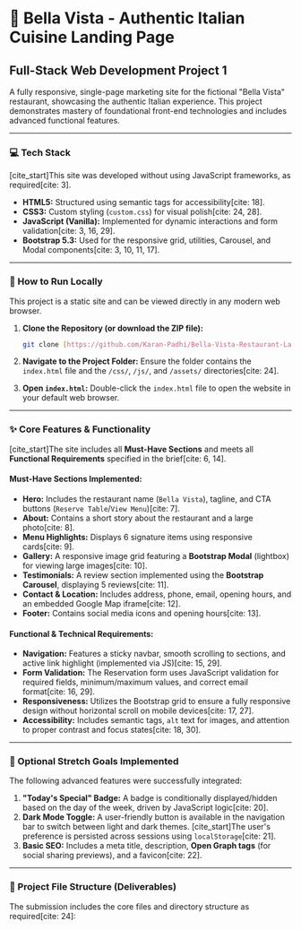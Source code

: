 # 🍝 Bella Vista - Authentic Italian Cuisine Landing Page

## Full-Stack Web Development Project 1

A fully responsive, single-page marketing site for the fictional "Bella Vista" restaurant, showcasing the authentic Italian experience. This project demonstrates mastery of foundational front-end technologies and includes advanced functional features.

---

### 💻 Tech Stack

[cite_start]This site was developed without using JavaScript frameworks, as required[cite: 3].

* **HTML5:** Structured using semantic tags for accessibility[cite: 18].
* **CSS3:** Custom styling (`custom.css`) for visual polish[cite: 24, 28].
* **JavaScript (Vanilla):** Implemented for dynamic interactions and form validation[cite: 3, 16, 29].
* **Bootstrap 5.3:** Used for the responsive grid, utilities, Carousel, and Modal components[cite: 3, 10, 11, 17].

---

### 🚀 How to Run Locally

This project is a static site and can be viewed directly in any modern web browser.

1.  **Clone the Repository (or download the ZIP file):**
    ```bash
    git clone [https://github.com/Karan-Padhi/Bella-Vista-Restaurant-Landing-Page]
    ```
2.  **Navigate to the Project Folder:**
    Ensure the folder contains the `index.html` file and the `/css/`, `/js/`, and `/assets/` directories[cite: 24].

3.  **Open `index.html`:**
    Double-click the `index.html` file to open the website in your default web browser.

---

### ✨ Core Features & Functionality

[cite_start]The site includes all **Must-Have Sections** and meets all **Functional Requirements** specified in the brief[cite: 6, 14].

#### **Must-Have Sections Implemented:**
* **Hero:** Includes the restaurant name (`Bella Vista`), tagline, and CTA buttons (`Reserve Table`/`View Menu`)[cite: 7].
* **About:** Contains a short story about the restaurant and a large photo[cite: 8].
* **Menu Highlights:** Displays 6 signature items using responsive cards[cite: 9].
* **Gallery:** A responsive image grid featuring a **Bootstrap Modal** (lightbox) for viewing large images[cite: 10].
* **Testimonials:** A review section implemented using the **Bootstrap Carousel**, displaying 5 reviews[cite: 11].
* **Contact & Location:** Includes address, phone, email, opening hours, and an embedded Google Map iframe[cite: 12].
* **Footer:** Contains social media icons and opening hours[cite: 13].

#### **Functional & Technical Requirements:**
* **Navigation:** Features a sticky navbar, smooth scrolling to sections, and active link highlight (implemented via JS)[cite: 15, 29].
* **Form Validation:** The Reservation form uses JavaScript validation for required fields, minimum/maximum values, and correct email format[cite: 16, 29].
* **Responsiveness:** Utilizes the Bootstrap grid to ensure a fully responsive design without horizontal scroll on mobile devices[cite: 17, 27].
* **Accessibility:** Includes semantic tags, `alt` text for images, and attention to proper contrast and focus states[cite: 18, 30].

---

### 💎 Optional Stretch Goals Implemented

The following advanced features were successfully integrated:

1.  **"Today's Special" Badge:** A badge is conditionally displayed/hidden based on the day of the week, driven by JavaScript logic[cite: 20].
2.  **Dark Mode Toggle:** A user-friendly button is available in the navigation bar to switch between light and dark themes. [cite_start]The user's preference is persisted across sessions using `localStorage`[cite: 21].
3.  **Basic SEO:** Includes a meta title, description, **Open Graph tags** (for social sharing previews), and a favicon[cite: 22].

---

### 📂 Project File Structure (Deliverables)

The submission includes the core files and directory structure as required[cite: 24]:
